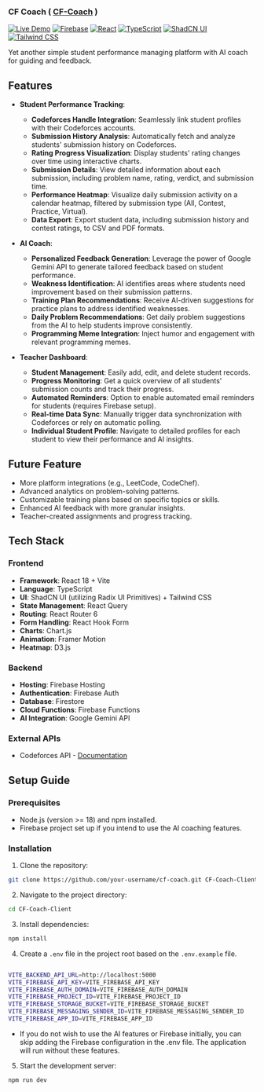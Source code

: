 ### CF Coach ( [CF-Coach](https://cfcoach.web.app) )
[![Live Demo](https://img.shields.io/badge/live-cfcoach.web.app-blue?style=flat-square)](https://cfcoach.web.app)
[![Firebase](https://img.shields.io/badge/Firebase-FFCA28?style=flat-square&logo=firebase&logoColor=black)](https://firebase.google.com)
[![React](https://img.shields.io/badge/React-Vite-61DAFB?style=flat-square&logo=react&logoColor=black)](https://reactjs.org)
[![TypeScript](https://img.shields.io/badge/TypeScript-3178C6?style=flat-square&logo=typescript&logoColor=white)](https://www.typescriptlang.org)
[![ShadCN UI](https://img.shields.io/badge/ShadCN_UI-000000?style=flat-square&logo=shadcn-ui&logoColor=white)](https://ui.shadcn.com)
[![Tailwind CSS](https://img.shields.io/badge/Tailwind_CSS-38B2AC?style=flat-square&logo=tailwind-css&logoColor=white)](https://tailwindcss.com)

Yet another simple student performance managing platform with AI coach for guiding and feedback.

## Features

- **Student Performance Tracking**:
    - **Codeforces Handle Integration**: Seamlessly link student profiles with their Codeforces accounts.
    - **Submission History Analysis**: Automatically fetch and analyze students' submission history on Codeforces.
    - **Rating Progress Visualization**: Display students' rating changes over time using interactive charts.
    - **Submission Details**: View detailed information about each submission, including problem name, rating, verdict, and submission time.
    - **Performance Heatmap**: Visualize daily submission activity on a calendar heatmap, filtered by submission type (All, Contest, Practice, Virtual).
    - **Data Export**: Export student data, including submission history and contest ratings, to CSV and PDF formats.

- **AI Coach**:
    - **Personalized Feedback Generation**: Leverage the power of Google Gemini API to generate tailored feedback based on student performance.
    - **Weakness Identification**: AI identifies areas where students need improvement based on their submission patterns.
    - **Training Plan Recommendations**: Receive AI-driven suggestions for practice plans to address identified weaknesses.
    - **Daily Problem Recommendations**: Get daily problem suggestions from the AI to help students improve consistently.
    - **Programming Meme Integration**: Inject humor and engagement with relevant programming memes.

- **Teacher Dashboard**:
    - **Student Management**: Easily add, edit, and delete student records.
    - **Progress Monitoring**: Get a quick overview of all students' submission counts and track their progress.
    - **Automated Reminders**: Option to enable automated email reminders for students (requires Firebase setup).
    - **Real-time Data Sync**: Manually trigger data synchronization with Codeforces or rely on automatic polling.
    - **Individual Student Profile**: Navigate to detailed profiles for each student to view their performance and AI insights.

## Future Feature

- More platform integrations (e.g., LeetCode, CodeChef).
- Advanced analytics on problem-solving patterns.
- Customizable training plans based on specific topics or skills.
- Enhanced AI feedback with more granular insights.
- Teacher-created assignments and progress tracking.

## Tech Stack

### Frontend
- **Framework**: React 18 + Vite
- **Language**: TypeScript
- **UI**: ShadCN UI (utilizing Radix UI Primitives) + Tailwind CSS
- **State Management**: React Query
- **Routing**: React Router 6
- **Form Handling**: React Hook Form
- **Charts**: Chart.js
- **Animation**: Framer Motion
- **Heatmap**: D3.js

### Backend
- **Hosting**: Firebase Hosting
- **Authentication**: Firebase Auth
- **Database**: Firestore
- **Cloud Functions**: Firebase Functions
- **AI Integration**: Google Gemini API

### External APIs
- Codeforces API - [Documentation](https://codeforces.com/apiHelp)

## Setup Guide

### Prerequisites
- Node.js (version >= 18) and npm installed.
- Firebase project set up if you intend to use the AI coaching features.

### Installation
1. Clone the repository:
```bash
git clone https://github.com/your-username/cf-coach.git CF-Coach-Client
```
2. Navigate to the project directory:
```bash
cd CF-Coach-Client
```
3. Install dependencies:
```bash
npm install
```
4. Create a `.env` file in the project root based on the `.env.example` file.
```bash

VITE_BACKEND_API_URL=http://localhost:5000
VITE_FIREBASE_API_KEY=VITE_FIREBASE_API_KEY
VITE_FIREBASE_AUTH_DOMAIN=VITE_FIREBASE_AUTH_DOMAIN
VITE_FIREBASE_PROJECT_ID=VITE_FIREBASE_PROJECT_ID
VITE_FIREBASE_STORAGE_BUCKET=VITE_FIREBASE_STORAGE_BUCKET
VITE_FIREBASE_MESSAGING_SENDER_ID=VITE_FIREBASE_MESSAGING_SENDER_ID
VITE_FIREBASE_APP_ID=VITE_FIREBASE_APP_ID

```
- If you do not wish to use the AI features or Firebase initially, you can skip adding the Firebase configuration in the .env file. The application will run without these features.

5. Start the development server:
```bash
npm run dev
```

